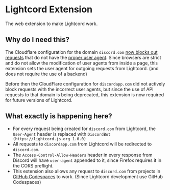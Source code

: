 # Lightcord Extension
The web extension to make Lightcord work.

## Why do I need this?
The Cloudflare configuration for the domain `discord.com` [now blocks out requests](https://github.com/discord/discord-api-docs/issues/2078#issuecomment-697829305) that do not have the [proper user agent](https://discord.com/developers/docs/reference#user-agent). Since browsers are strict and do not allow the modification of user agents from inside a page, this extension sets the user agent for outgoing requests from Lightcord. (and does not require the use of a backend)

Before then the CloudFlare configuration for `discordapp.com` did not actively block requests with the incorrect user agents, but since the use of API requests to that domain is being deprecated, this extension is now required for future versions of Lightcord.

## What exactly is happening here?
- For every request being created for `discord.com` from Lightcord, the `User-Agent` header is replaced with `DiscordBot (https://lightcord.js.org 1.0.0)`
- All requests to `discordapp.com` from Lightcord will be redirected to `discord.com`.
- The `Access-Control-Allow-Headers` header in every response from Discord will have `user-agent` appended to it, since Firefox requires it in the CORS preflight.
- This extension also allows any request to `discord.com` from projects in [GitHub Codespaces](https://github.com/features/codespaces) to work. (Since Lightcord development use GitHub Codespaces)